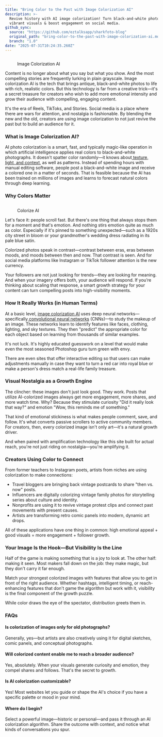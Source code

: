 ```yaml
---
title: "Bring Color to the Past with Image Colorization AI"
description: >-
  Revive history with AI image colorization! Turn black-and-white photos into
  vibrant visuals & boost engagement on social media.
github_sync:
  source: "https://github.com/eztalksapp/sharkfoto-blog"
  original_path: "bring-color-to-the-past-with-image-colorization-ai.md"
  branch: "1.0"
date: "2025-07-31T10:24:35.260Z"
---
```


<figure><img src="https://lh7-rt.googleusercontent.com/docsz/AD_4nXdLEu3IqQ335py0jZN58HDOEp_oSH99-Ugq5pi0v0o3oynq4-AwbZW4deill2yP8O3ehF77239zx-rjF0dcSAUKXPPTHInpwDAHkB0yYcuVQtIwcQMuREbqniG-Mj0RGolSEY3Fqw?key=JC6Zd3bTd-OGRGo7Ij8PWA" alt=""><figcaption><p>Image Colorization AI</p></figcaption></figure>

Content is no longer about what you say but what you show. And the most compelling stories are frequently lurking in plain grayscale. Image colorization AI is the tech that brings antique, black-and-white photos to life with rich, realistic colors. But this technology is far from a creative trick—it's a secret treasure for creators who wish to add more emotional intensity and grow their audience with compelling, engaging content.

It's the era of Reels, TikToks, and Stories. Social media is a place where there are wars for attention, and nostalgia is fashionable. By blending the new and the old, creators are using image colorization to not just revive the past but to build an audience for it.

### What is Image Colorization AI?

AI photo colorization is a smart, fast, and typically magic-like operation in which artificial intelligence applies real colors to black-and-white photographs. It doesn't spatter color randomly—it knows about[ texture, light, and context](https://digital-photography-school.com/using-light-to-create-texture-in-your-photography/), as well as patterns. Instead of spending hours with manual editing software, people post a black-and-white image and receive a colored one in a matter of seconds. That is feasible because the AI has been trained on millions of images and learns to forecast natural colors through deep learning.

### Why Colors Matter

<figure><img src="https://lh7-rt.googleusercontent.com/docsz/AD_4nXfuW7jmPZnROUpuSdWksT4_fU4tSWTN3ctujatQ4VUmBmLbS6NiCDC3Rwh-Ipa2QtNdNqyHODZCltpkIsBQ1TVqC_5Ml3x3FCOE2tfVAKafvP3TwkF3u9RjRyNMCjwp2fk_fLWanQ?key=JC6Zd3bTd-OGRGo7Ij8PWA" alt=""><figcaption><p>Colorize AI</p></figcaption></figure>

Let's face it: people scroll fast. But there's one thing that always stops them for a moment and that's emotion. And nothing stirs emotion quite as much as color. Especially if it's pinned to something unexpected—such as a 1920s city street in bloom or your grandmother's wedding dress radiating in its pale blue satin.

Colorized photos speak in contrast—contrast between eras, eras between moods, and moods between then and now. That contrast is seen. And for social media platforms like Instagram or TikTok follower attention is the new currency.

Your followers are not just looking for trends—they are looking for meaning. And when your imagery offers both, your audience will respond. If you’re thinking about scaling that response, a smart growth strategy for your content can turn compelling posts into high-visibility moments.&#x20;

### How It Really Works (in Human Terms)

At a basic level, [image colorization AI](https://creati.ai/ai-tools/categories/ai-colorize/) uses deep neural networks—specifically[ convolutional neural networks](https://www.datacamp.com/tutorial/introduction-to-convolutional-neural-networks-cnns) (CNNs)—to study the makeup of an image. These networks learn to identify features like faces, clothing, lighting, and sky textures. They then "predict" the appropriate color for each object based on learning from thousands of similar examples.

It's not luck. It's highly educated guesswork on a level that would make even the most seasoned Photoshop guru turn green with envy.

There are even sites that offer interactive editing so that users can make adjustments manually in case they want to turn a red car into royal blue or make a person's dress match a real-life family treasure.

### Visual Nostalgia as a Growth Engine

The clincher: these images don't just look good. They work. Posts that utilize AI-colorized images always get more engagement, more shares, and more watch time. Why? Because they stimulate curiosity "Did it really look that way?" and emotion "Wow, this reminds me of something."

That kind of emotional stickiness is what makes people comment, save, and follow. It's what converts passive scrollers to active community members. For creators, then, every colorized image isn't only art—it's a natural growth driver.

And when paired with amplification technology like this site built for actual reach, you're not just riding on nostalgia—you're amplifying it.

### Creators Using Color to Connect

From former teachers to Instagram poets, artists from niches are using colorization to make connections:

* Travel bloggers are bringing back vintage postcards to share "then vs. now" posts.
* Influencers are digitally colorizing vintage family photos for storytelling series about culture and identity.
* Nonprofits are using it to revive vintage protest clips and connect past movements with present causes.
* Artists are transforming retro comic panels into modern, dynamic art drops.

All of these applications have one thing in common: high emotional appeal + good visuals = more engagement + follower growth.

### Your Image Is the Hook—But Visibility Is the Line

Half of the game is making something that is a joy to look at. The other half: making it seen. Most makers fall down on the job: they make magic, but they don't carry it far enough.

Match your strongest colorized images with features that allow you to get in front of the right audience. Whether hashtags, intelligent timing, or reach-enhancing features that don't game the algorithm but work with it, visibility is the final component of the growth puzzle.

While color draws the eye of the spectator, distribution greets them in.

### FAQs

#### &#x20;Is colorization of images only for old photographs?

Generally, yes—but artists are also creatively using it for digital sketches, comic panels, and conceptual photographs.

#### Will colorized content enable me to reach a broader audience?

Yes, absolutely. When your visuals generate curiosity and emotion, they compel shares and follows. That's the secret to growth.

#### Is AI colorization customizable?

Yes! Most websites let you guide or shape the AI's choice if you have a specific palette or mood in your mind.

#### Where do I begin?

Select a powerful image—historic or personal—and pass it through an AI colorization algorithm. Share the outcome with context, and notice what kinds of conversations you spur.
